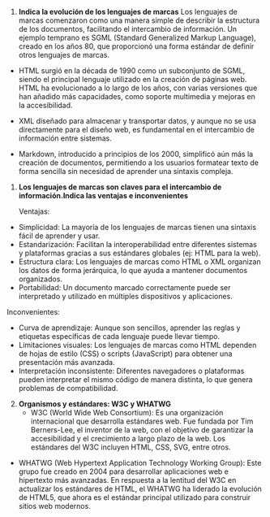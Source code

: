 1. **Indica la evolución de los lenguajes de marcas**
Los lenguajes de marcas comenzaron como una manera simple de describir la estructura de los documentos, facilitando el intercambio de información. Un ejemplo temprano es SGML (Standard Generalized Markup Language), creado en los años 80, que proporcionó una forma estándar de definir otros lenguajes de marcas.

- HTML  surgió en la década de 1990 como un subconjunto de SGML, siendo el principal lenguaje utilizado en la creación de páginas web. HTML ha evolucionado a lo largo de los años, con varias versiones que han añadido más capacidades, como soporte multimedia y mejoras en la accesibilidad.

 - XML  diseñado para almacenar y transportar datos, y aunque no se usa directamente para el diseño web, es fundamental en el intercambio de información entre sistemas.

- Markdown, introducido a principios de los 2000, simplificó aún más la creación de documentos, permitiendo a los usuarios formatear texto de forma sencilla sin necesidad de aprender una sintaxis compleja.
   
1. **Los lenguajes de marcas son claves para el intercambio de información.Indica las ventajas e inconvenientes**
   
   Ventajas:
- Simplicidad: La mayoría de los lenguajes de marcas tienen una sintaxis fácil de aprender y usar.
- Estandarización: Facilitan la interoperabilidad entre diferentes sistemas y plataformas gracias a sus estándares globales (ej: HTML para la web).
- Estructura clara: Los lenguajes de marcas como HTML o XML organizan los datos de forma jerárquica, lo que ayuda a mantener documentos organizados.
- Portabilidad: Un documento marcado correctamente puede ser interpretado y utilizado en múltiples dispositivos y aplicaciones.
  
Inconvenientes:
- Curva de aprendizaje: Aunque son sencillos, aprender las reglas y etiquetas específicas de cada lenguaje puede llevar tiempo.
- Limitaciones visuales: Los lenguajes de marcas como HTML dependen de hojas de estilo (CSS) o scripts (JavaScript) para obtener una presentación más avanzada.
- Interpretación inconsistente: Diferentes navegadores o plataformas pueden interpretar el mismo código de manera distinta, lo que genera problemas de compatibilidad.
2. **Organismos y estándares: W3C y WHATWG**
   - W3C (World Wide Web Consortium): Es una organización internacional que desarrolla estándares web. Fue fundada por Tim Berners-Lee, el inventor de la web, con el objetivo de garantizar la accesibilidad y el crecimiento a largo plazo de la web. Los estándares del W3C incluyen HTML, CSS, SVG, entre otros.

  - WHATWG (Web Hypertext Application Technology Working Group): Este grupo fue creado en 2004 para desarrollar aplicaciones web e hipertexto más avanzadas. En respuesta a la lentitud del W3C en actualizar los estándares de HTML, el WHATWG ha liderado la evolución de HTML5, que ahora es el estándar principal utilizado para construir sitios web modernos.